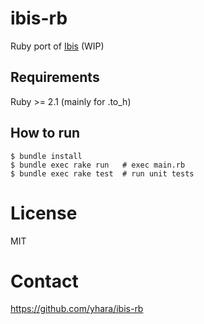 ibis-rb
=======

Ruby port of [Ibis](https://github.com/takuto-h/ibis-js) (WIP)

Requirements
------------

Ruby >= 2.1 (mainly for .to_h)

How to run
----------

    $ bundle install
    $ bundle exec rake run   # exec main.rb
    $ bundle exec rake test  # run unit tests

License
=======

MIT

Contact
=======

https://github.com/yhara/ibis-rb
